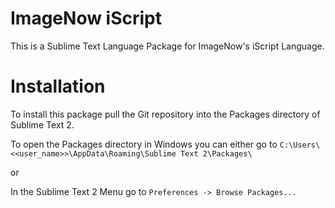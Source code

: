 ImageNow iScript
=================

This is a Sublime Text Language Package for ImageNow's iScript Language.

Installation
==============

To install this package pull the Git repository into the Packages directory of Sublime Text 2.

To open the Packages directory in Windows you can either go to `C:\Users\<<user_name>>\AppData\Roaming\Sublime Text 2\Packages\`

or

In the Sublime Text 2 Menu go to `Preferences -> Browse Packages...`
